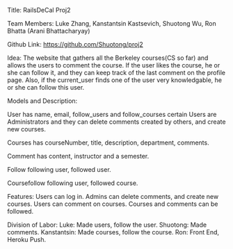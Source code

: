 Title: RailsDeCal Proj2

Team Members: Luke Zhang, Kanstantsin Kastsevich, Shuotong Wu, Ron Bhatta (Arani Bhattacharyay)

Github Link: https://github.com/Shuotong/proj2

Idea: The website that gathers all the Berkeley courses(CS so far) and allows the users to comment the course. If the user likes the course, he or she can follow it, and they can keep track of the last comment on the profile page. Also, if the current_user finds one of the user very knowledgable, he or she can follow this user. 

Models and Description:

User
has name, email, follow_users and follow_courses
certain Users are Administrators and they can delete comments created by others, and create new courses.

Courses
has courseNumber, title, description, department, comments.

Comment
has content, instructor and a semester.

Follow
following user, followed user.

Coursefollow
following user, followed course.

Features:
Users can log in.
Admins can delete comments, and create new courses.
Users can comment on courses.
Courses and comments can be followed.

Division of Labor:
Luke: Made users, follow the user.
Shuotong: Made comments.
Kanstantsin: Made courses, follow the course.
Ron: Front End, Heroku Push.
